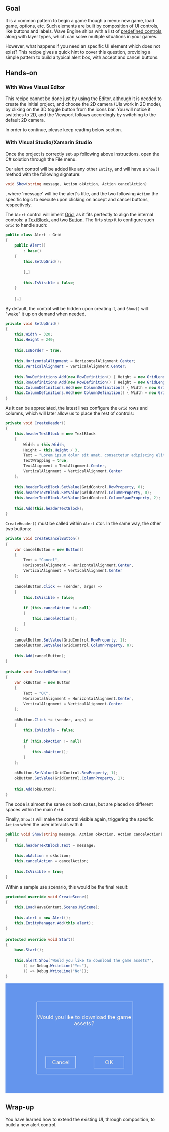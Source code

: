 ## Goal

It is a common pattern to begin a game though a menu: new game, load game, options, etc. Such elements are built by composition of UI controls, like buttons and labels. Wave Engine ships with a list of [predefined controls](xref:Wave​Engine.​Components.​UI), along with layer types, which can solve multiple situations in your games.

However, what happens if you need an specific UI element which does not exist? This recipe gives a quick hint to cover this question, providing a simple pattern to build a typical alert box, with accept and cancel buttons.

## Hands-on

### With Wave Visual Editor

This recipe cannot be done just by using the Editor, although it is needed to create the initial project, and choose the 2D camera (UIs work in 2D mode), by cliking on the 3D toggle button from the icons bar. You will notice it switches to 2D, and the Viewport follows accordingly by switching to the default 2D camera.

In order to continue, please keep reading below section.

### With Visual Studio/Xamarin Studio

Once the project is correctly set-up following above instructions, open the C# solution through the File menu.

Our alert control will be added like any other `Entity`, and will have a `Show()` method with the following signature:

```c#
void Show(string message, Action okAction, Action cancelAction)
```

, where 'message' will be the alert's title, and the two following `Action` the specific logic to execute upon clicking on accept and cancel buttons, respectively.

The `Alert` control will inherit [Grid](xref:Wave​Engine.​Components.​UI.Grid), as it fits perfectly to align the internal controls: a [TextBlock](xref:Wave​Engine.​Components.​UI.TextBlock), and two [Button](xref:Wave​Engine.​Components.​UI.Button). The firts step it to configure such `Grid` to handle such:

```c#
public class Alert : Grid
{
	public Alert()
		: base()
	{
		this.SetUpGrid();
		
		[…]

		this.IsVisible = false;
	}
	
	[…]
```

By default, the control will be hidden upon creating it, and `Show()` will "wake" it up on demand when needed.

```c#
private void SetUpGrid()
{
	this.Width = 320;
	this.Height = 240;

	this.IsBorder = true;

	this.HorizontalAlignment = HorizontalAlignment.Center;
	this.VerticalAlignment = VerticalAlignment.Center;

	this.RowDefinitions.Add(new RowDefinition() { Height = new GridLength(2, GridUnitType.Proportional) });
	this.RowDefinitions.Add(new RowDefinition() { Height = new GridLength(1, GridUnitType.Proportional) });
	this.ColumnDefinitions.Add(new ColumnDefinition() { Width = new GridLength(1, GridUnitType.Proportional) });
	this.ColumnDefinitions.Add(new ColumnDefinition() { Width = new GridLength(1, GridUnitType.Proportional) });
}
```

As it can be appreciated, the latest lines configure the `Grid` rows and columns, which will later allow us to place the rest of controls:

```c#
private void CreateHeader()
{
	this.headerTextBlock = new TextBlock
	{
		Width = this.Width,
		Height = this.Height / 3,
		Text = "Lorem ipsum dolor sit amet, consectetur adipiscing elit, sed do eiusmod tempor incididunt ut labore et dolore magna aliqua.",
		TextWrapping = true,
		TextAlignment = TextAlignment.Center,
		VerticalAlignment = VerticalAlignment.Center
	};

	this.headerTextBlock.SetValue(GridControl.RowProperty, 0);
	this.headerTextBlock.SetValue(GridControl.ColumnProperty, 0);
	this.headerTextBlock.SetValue(GridControl.ColumnSpanProperty, 2);

	this.Add(this.headerTextBlock);
}
```

`CreateHeader()` must be called within `Alert` ctor. In the same way, the other two buttons:

```c#
private void CreateCancelButton()
{
	var cancelButton = new Button()
	{
		Text = "Cancel",
		HorizontalAlignment = HorizontalAlignment.Center,
		VerticalAlignment = VerticalAlignment.Center
	};

	cancelButton.Click += (sender, args) =>
	{
		this.IsVisible = false;

		if (this.cancelAction != null)
		{
			this.cancelAction();
		}
	};

	cancelButton.SetValue(GridControl.RowProperty, 1);
	cancelButton.SetValue(GridControl.ColumnProperty, 0);

	this.Add(cancelButton);
}

private void CreateOKButton()
{
	var okButton = new Button
	{
		Text = "OK",
		HorizontalAlignment = HorizontalAlignment.Center,
		VerticalAlignment = VerticalAlignment.Center
	};

	okButton.Click += (sender, args) =>
	{
		this.IsVisible = false;

		if (this.okAction != null)
		{
			this.okAction();
		}
	};

	okButton.SetValue(GridControl.RowProperty, 1);
	okButton.SetValue(GridControl.ColumnProperty, 1);

	this.Add(okButton);
}
```

The code is almost the same on both cases, but are placed on different spaces within the main `Grid`.

Finally, `Show()` will make the control visible again, triggering the specific `Action` when the user interacts with it:

```c#
public void Show(string message, Action okAction, Action cancelAction)
{
	this.headerTextBlock.Text = message;

	this.okAction = okAction;
	this.cancelAction = cancelAction;

	this.IsVisible = true;
}
```

Within a sample use scenario, this would be the final result:

```c#
protected override void CreateScene()
{
	this.Load(WaveContent.Scenes.MyScene);

	this.alert = new Alert();
	this.EntityManager.Add(this.alert);
}

protected override void Start()
{
	base.Start();

	this.alert.Show("Would you like to download the game assets?",
		() => Debug.WriteLine("Yes"),
		() => Debug.WriteLine("No"));
}
```

![](images/CreateACustomUIControl/AlertScreenshot.PNG)

## Wrap-up

You have learned how to extend the existing UI, through composition, to build a new alert control.